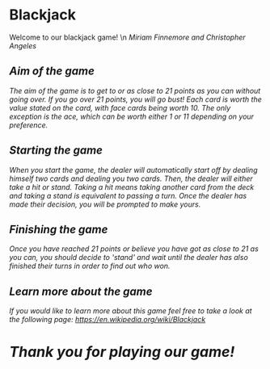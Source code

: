 # Blackjack
Welcome to our blackjack game! \n<i> Miriam Finnemore and Christopher Angeles

## Aim of the game
The aim of the game is to get to or as close to 21 points as you can without going over. If you go over 21 points, you will go bust! Each card is worth the value stated on the card, with face cards being worth 10. The only exception is the ace, which can be worth either 1 or 11 depending on your preference.

## Starting the game
When you start the game, the dealer will automatically start off by dealing himself two cards and dealing you two cards. Then, the dealer will either take a hit or stand. Taking a hit means taking another card from the deck and taking a stand is equivalent to passing a turn. Once the dealer has made their decision, you will be prompted to make yours.

## Finishing the game
Once you have reached 21 points or believe you have got as close to 21 as you can, you should decide to 'stand' and wait until the dealer has also finished their turns in order to find out who won.

## Learn more about the game
If you would like to learn more about this game feel free to take a look at the following page: https://en.wikipedia.org/wiki/Blackjack

# Thank you for playing our game!
